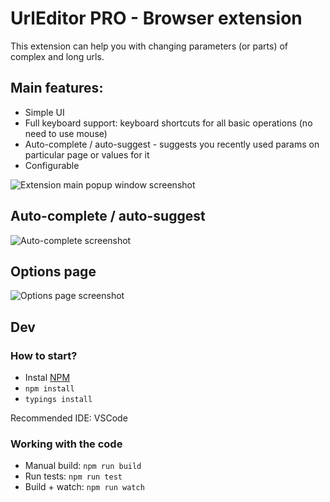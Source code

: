 # UrlEditor PRO - Browser extension

This extension can help you with changing parameters (or parts) of complex and long urls. 

## Main features:
* Simple UI
* Full keyboard support: keyboard shortcuts for all basic operations (no need to use mouse)
* Auto-complete / auto-suggest - suggests you recently used params on particular page or values for it
* Configurable 

![Extension main popup window screenshot](https://github.com/maxwroc/UrlEditorPro/blob/master/UrlEditorPRO/screenshots/screenshot.png)

## Auto-complete / auto-suggest
![Auto-complete screenshot](https://github.com/maxwroc/UrlEditorPro/blob/master/UrlEditorPRO/screenshots/screenshot_autosuggest.png)

## Options page
![Options page screenshot](https://github.com/maxwroc/UrlEditorPro/blob/master/UrlEditorPRO/screenshots/options.png)


## Dev
### How to start?
* Instal [NPM]( https://www.npmjs.com/)
* `npm install`
* `typings install`

Recommended IDE: VSCode

### Working with the code
* Manual build: `npm run build`
* Run tests: `npm run test`
* Build + watch: `npm run watch`